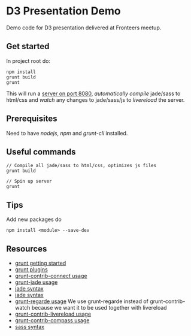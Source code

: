 # D3 Presentation Demo

Demo code for D3 presentation delivered at Fronteers meetup.


## Get started

In project root do:

    npm install
    grunt build
    grunt

This will run a [server on port 8080](http://localhost:8080),
_automatically compile_ jade/sass to html/css and _watch_
any changes to jade/sass/js to _livereload_ the server.


## Prerequisites

Need to have _nodejs_, _npm_ and _grunt-cli_ installed.


## Useful commands

    // Compile all jade/sass to html/css, optimizes js files
    grunt build

    // Spin up server
    grunt


## Tips

Add new packages do

    npm install <module> --save-dev



## Resources

* [grunt getting started](http://gruntjs.com/getting-started)
* [grunt plugins](http://gruntjs.com/plugins)
* [grunt-contrib-connect usage](https://github.com/gruntjs/grunt-contrib-connect/blob/master/README.md)
* [grunt-jade usage](https://github.com/phated/grunt-jade/blob/master/README.md)
* [jade syntax](https://github.com/visionmedia/jade/blob/master/Readme.md)
* [jade syntax](http://naltatis.github.com/jade-syntax-docs)
* [grunt-regarde usage](https://github.com/yeoman/grunt-regarde/blob/master/readme.md)
  We use grunt-regarde instead of grunt-contrib-watch because we want
  it to be used together with livereload
* [grunt-contrib-livereload usage](https://github.com/gruntjs/grunt-contrib-livereload/blob/master/README.md)
* [grunt-contrib-compass usage](https://github.com/gruntjs/grunt-contrib-compass/blob/master/README.md)
* [sass syntax](http://sass-lang.com)
